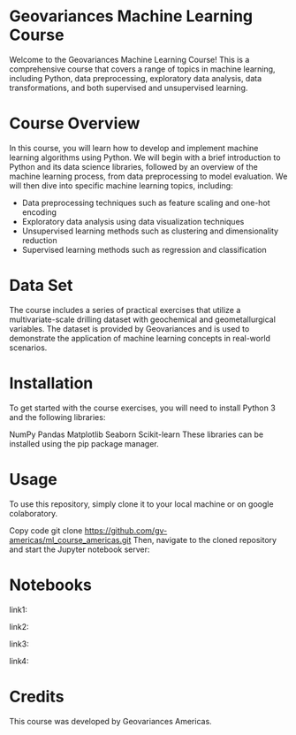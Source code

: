 # Geovariances Machine Learning Course

Welcome to the Geovariances Machine Learning Course! This is a comprehensive course that covers a range of topics in machine learning, including Python, data preprocessing, exploratory data analysis, data transformations, and both supervised and unsupervised learning.

# Course Overview

In this course, you will learn how to develop and implement machine learning algorithms using Python. We will begin with a brief introduction to Python and its data science libraries, followed by an overview of the machine learning process, from data preprocessing to model evaluation. We will then dive into specific machine learning topics, including:

- Data preprocessing techniques such as feature scaling and one-hot encoding
- Exploratory data analysis using data visualization techniques
- Unsupervised learning methods such as clustering and dimensionality reduction
- Supervised learning methods such as regression and classification

# Data Set
The course includes a series of practical exercises that utilize a multivariate-scale drilling dataset with geochemical and geometallurgical variables. The dataset is provided by Geovariances and is used to demonstrate the application of machine learning concepts in real-world scenarios.

# Installation
To get started with the course exercises, you will need to install Python 3 and the following libraries:

NumPy
Pandas
Matplotlib
Seaborn
Scikit-learn
These libraries can be installed using the pip package manager.


# Usage
To use this repository, simply clone it to your local machine or on google colaboratory.


Copy code
git clone https://github.com/gv-americas/ml_course_americas.git
Then, navigate to the cloned repository and start the Jupyter notebook server:

# Notebooks

link1:

link2:

link3:

link4:

# Credits
This course was developed by Geovariances Americas.

